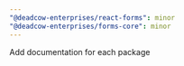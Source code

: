 ```yaml
---
"@deadcow-enterprises/react-forms": minor
"@deadcow-enterprises/forms-core": minor
---
```


Add documentation for each package
